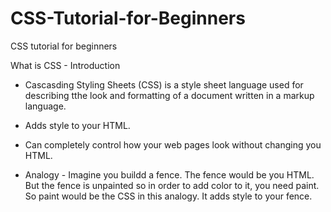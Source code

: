 # CSS-Tutorial-for-Beginners
CSS tutorial for beginners

What is CSS - Introduction
* Cascasding Styling Sheets (CSS) is a style sheet language used for describing tthe look and formatting of a document written in a markup language.

* Adds style to your HTML.

* Can completely control how your web pages look without changing you HTML.

* Analogy - Imagine you buildd a fence. The fence would be you HTML. But the fence is unpainted so in order to add color to it, you need paint. So paint would be the CSS in this analogy. It adds style to your fence.
